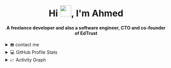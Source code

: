 <div align="center">
<h1 align="center">Hi <img width="35" src="https://c.tenor.com/Wx9IEmZZXSoAAAAi/hi.gif">, I'm Ahmed</h1>
<h4 align="center">A freelance developer and also a software engineer, CTO and co-founder of EdTrust</h4>
</div>
<details>
  <summary>☎️ contact me</summary>
<div>
  <samp>
    <h2 align="center">😎 you can reach me by:</h2>
    <p align="center">
      <br/>
      <a href="https://www.linkedin.com/in/ahmed-snoussii/" target="blank"><img align="center"
         src="https://img.shields.io/badge/linkedin-%231DA1F2.svg?style=for-the-badge&logo=linkedin&logoColor=white"
         alt="azzar" height="30"/></a>
      <a href="https://www.facebook.com/afriko.ahmed/" target="blank"><img align="center"
         src="https://img.shields.io/badge/facebook-4267B2.svg?style=for-the-badge&logo=facebook&logoColor=white"
         alt="azzar" height="30"/></a>
      <a href="https://mailto:ahmedsnoussi1998@gmail.com" target="blank"><img align="center"
         src="https://img.shields.io/badge/gmail-EA4335.svg?style=for-the-badge&logo=gmail&logoColor=white"
         alt="azzar" height="30"/></a>
    </p>
  <p align="center">
      <a href="https://wa.me/+21620111532" target="blank"><img align="center"
         src="https://img.shields.io/badge/whatsapp-4B7F1.svg?style=for-the-badge&logo=whatsapp&logoColor=white"
         alt="azzar" height="30"/></a>
      <br>
    </p>
  </samp>
</div>
</details>
<details> 
  <summary>💻 GitHub Profile Stats</summary>
  <div>
    <h2 align="center"> 📊 Github stats </h2>
      <br/>
        <p align="center">
          <a href="https://github.com/chmeglax/">
          <img src="https://github-readme-stats.vercel.app/api/top-langs/?username=chmeglax&langs_count=6&theme=gruvbox&layout=compact&hide_border=true" alt="chmeglax :: Top Langs" /></a>
        </p>
        <p align="center">
          <a href="https://github.com/chmeglax/">
          <img width="49.5%" src="https://github-readme-stats.vercel.app/api?username=chmeglax&show_icons=true&theme=gruvbox&hide_border=true" />
          <img width="49.5%" src="https://github-readme-streak-stats.herokuapp.com/?user=chmeglax&theme=gruvbox&hide_border=true" />
          </a>
       </p>
  </div>    
</details>

<details>
  <summary>📈 Activity Graph</summary>
  <br/>
  <h2 align="center"> my current activity </h2>
<a href="https://github.com/ashutosh00710/github-readme-activity-graph"><img alt="azzar's Activity Graph" src="https://activity-graph.herokuapp.com/graph/?username=chmeglax&bg_color=000&color=fff&line=00E676&point=fff&hide_border=true" /></a>
</details>
